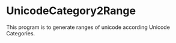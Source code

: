 # UnicodeCategory2Range
This program is to generate ranges of unicode according Unicode Categories.
